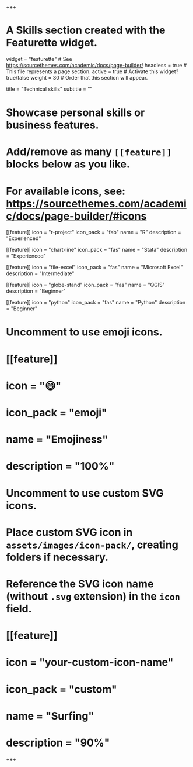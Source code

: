 +++
# A Skills section created with the Featurette widget.
widget = "featurette"  # See https://sourcethemes.com/academic/docs/page-builder/
headless = true  # This file represents a page section.
active = true  # Activate this widget? true/false
weight = 30  # Order that this section will appear.

title = "Technical skills"
subtitle = ""

# Showcase personal skills or business features.
# 
# Add/remove as many `[[feature]]` blocks below as you like.
# 
# For available icons, see: https://sourcethemes.com/academic/docs/page-builder/#icons

[[feature]]
  icon = "r-project"
  icon_pack = "fab"
  name = "R"
  description = "Experienced"
  
[[feature]]
  icon = "chart-line"
  icon_pack = "fas"
  name = "Stata"
  description = "Experienced"

[[feature]]
  icon = "file-excel"
  icon_pack = "fas"
  name = "Microsoft Excel"
  description = "Intermediate"

[[feature]]
  icon = "globe-stand"
  icon_pack = "fas"
  name = "QGIS"
  description = "Beginner"

[[feature]]
  icon = "python"
  icon_pack = "fas"
  name = "Python"
  description = "Beginner"

# Uncomment to use emoji icons.
# [[feature]]
#  icon = ":smile:"
#  icon_pack = "emoji"
#  name = "Emojiness"
#  description = "100%"  

# Uncomment to use custom SVG icons.
# Place custom SVG icon in `assets/images/icon-pack/`, creating folders if necessary.
# Reference the SVG icon name (without `.svg` extension) in the `icon` field.
# [[feature]]
#  icon = "your-custom-icon-name"
#  icon_pack = "custom"
#  name = "Surfing"
#  description = "90%"

+++
